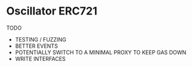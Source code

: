 # Oscillator ERC721


TODO

- TESTING / FUZZING
- BETTER EVENTS
- POTENTIALLY SWITCH TO A MINIMAL PROXY TO KEEP GAS DOWN
- WRITE INTERFACES
